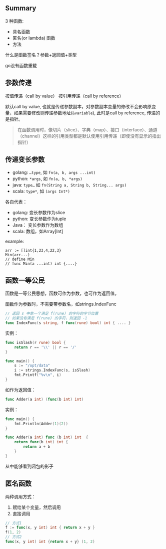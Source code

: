 ## Summary

3 种函数:

- 具名函数
- 匿名(or lambda) 函数
- 方法

什么是函数签名？参数+返回值+类型

go没有函数重载

## 参数传递

按值传递（call by value） 按引用传递（call by reference）

默认call by value, 也就是传递参数副本，对参数副本变量的修改不会影响原变量，如果需要修改则传递参数地址(`&variable`), 此时是call by reference, 传递的是指针。

> 在函数调用时，像切片（slice）、字典（map）、接口（interface）、通道（channel）这样的引用类型都是默认使用引用传递（即使没有显示的指出指针）

## 传递变长参数

- golang: `…type`, 如 `fn(a, b, args ...int)`
- python: `*args`, 如 `fn(a, b, *args)`
- java: `type…` 如 `fn(String a, String b, String... args)`
- scala: `type*`, 如 `(args Int*)`

各自代表：

- golang: 变长参数作为slice
- python: 变长参数作为tuple
- Java： 变长参数作为数组
- scala: 数组，如Array[Int]

example:

```golang
arr := []int{1,23,4,22,3}
Min(arr...)
// define Min
// func Min(a ...int) int {....}
```

## 函数一等公民

函数是一等公民思想，函数可作为参数，也可作为返回值。

函数作为参数时，不需要带参数名，如strings.IndexFunc

```go
// 返回 s 中第一个满足 f(rune) 的字符的字节位置
// 如果没有满足 f(rune) 的字符，则返回 -1
func IndexFunc(s string, f func(rune) bool) int { .... }
```

实例：

```go
func isSlash(r rune) bool {
	return r == '\\' || r == '/'
}

func main() {
	s := "/opt/data"
	i := strings.IndexFunc(s, isSlash)
	fmt.Printf("%v\n", i)
}
```

如作为返回值：

```go
func Adder(a int) (func(b int) int)
```

实例：

```go
func main() {
	fmt.Println(Adder(1)(2))
}

func Adder(a int) func (b int) int  {
	return func(b int) int {
		return a + b
	}
}
```

从中能够看到闭包的影子

## 匿名函数

两种调用方式：

1. 赋给某个变量，然后调用
2. 直接调用

```go
// 方式1
f := func(x, y int) int { return x + y }
f(1, 2)
// 方式2
func(x, y int) int {return x + y} (1, 2)
```

